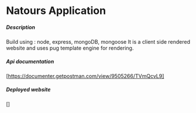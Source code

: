 # Natours Application

##### Description

Build using : node, express, mongoDB, mongoose
It is a client side rendered website and uses pug template engine for rendering.

##### Api documentation

[https://documenter.getpostman.com/view/9505266/TVmQcvL9]

##### Deployed website

[]
